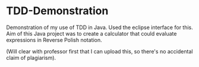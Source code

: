 # TDD-Demonstration
Demonstration of my use of TDD in Java. Used the eclipse interface for this. Aim of this Java project was to create a calculator that could evaluate expressions in Reverse Polish notation. 


(Will clear with professor first that I can upload this, so there's no accidental claim of plagiarism).

